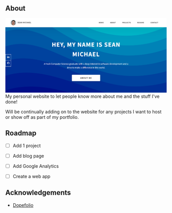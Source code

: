 ## About
![Website preview](https://github.com/seanmic1/seanmic1.github.io/blob/main/assets/png/website%20preview.png)
My personal website to let people know more about me and the stuff I've done!

Will be continually adding on to the website for any projects I want to host or show off as part of my portfolio.

## Roadmap
- [ ] Add 1 project

- [ ] Add blog page

- [ ] Add Google Analytics

- [ ] Create a web app

## Acknowledgements
- [Dopefolio](https://github.com/rammcodes/dopefolio)
